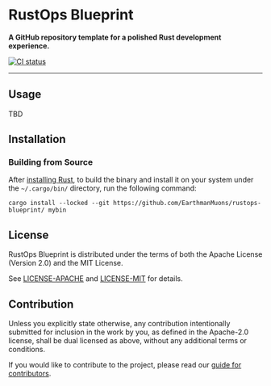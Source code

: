 # RustOps Blueprint

**A GitHub repository template for a polished Rust development experience.**

[![CI status](https://img.shields.io/github/actions/workflow/status/EarthmanMuons/rustops-blueprint/on-pull-request.yml?event=merge_group&label=ci&logo=github)](https://github.com/EarthmanMuons/rustops-blueprint/actions?query=event%3Amerge_group)

---

## Usage

TBD

## Installation

### Building from Source

After [installing Rust][], to build the binary and install it on your system
under the `~/.cargo/bin/` directory, run the following command:

```
cargo install --locked --git https://github.com/EarthmanMuons/rustops-blueprint/ mybin
```

[installing Rust]: https://www.rust-lang.org/learn/get-started

## License

RustOps Blueprint is distributed under the terms of both the Apache License
(Version 2.0) and the MIT License.

See [LICENSE-APACHE][] and [LICENSE-MIT][] for details.

[LICENSE-APACHE]:
  https://github.com/EarthmanMuons/rustops-blueprint/blob/main/LICENSE-APACHE
[LICENSE-MIT]:
  https://github.com/EarthmanMuons/rustops-blueprint/blob/main/LICENSE-MIT

## Contribution

Unless you explicitly state otherwise, any contribution intentionally submitted
for inclusion in the work by you, as defined in the Apache-2.0 license, shall be
dual licensed as above, without any additional terms or conditions.

If you would like to contribute to the project, please read our [guide for
contributors][CONTRIBUTING.md].

[CONTRIBUTING.md]:
  https://github.com/EarthmanMuons/rustops-blueprint/blob/main/CONTRIBUTING.md
